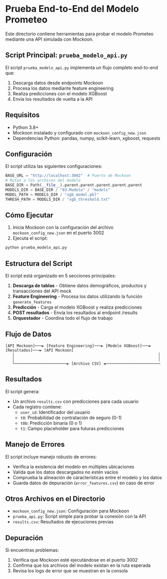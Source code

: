 # Prueba End-to-End del Modelo Prometeo

Este directorio contiene herramientas para probar el modelo Prometeo mediante una API simulada con Mockoon.

## Script Principal: `prueba_modelo_api.py`

El script `prueba_modelo_api.py` implementa un flujo completo end-to-end que:

1. Descarga datos desde endpoints Mockoon
2. Procesa los datos mediante feature engineering
3. Realiza predicciones con el modelo XGBoost
4. Envía los resultados de vuelta a la API

## Requisitos

- Python 3.8+
- Mockoon instalado y configurado con `mockoon_config_new.json`
- Dependencias Python: pandas, numpy, scikit-learn, xgboost, requests

## Configuración

El script utiliza las siguientes configuraciones:

```python
BASE_URL = "http://localhost:3002"  # Puerto de Mockoon
# Rutas a los archivos del modelo
BASE_DIR = Path(__file__).parent.parent.parent.parent.parent
MODELS_DIR = BASE_DIR / "03.Modelo" / "models"
MODEL_PATH = MODELS_DIR / "xgb_model.pkl"
THRESH_PATH = MODELS_DIR / "xgb_threshold.txt"
```

## Cómo Ejecutar

1. Inicia Mockoon con la configuración del archivo `mockoon_config_new.json` en el puerto 3002
2. Ejecuta el script:

```bash
python prueba_modelo_api.py
```

## Estructura del Script

El script está organizado en 5 secciones principales:

1. **Descarga de tablas** - Obtiene datos demográficos, productos y transacciones del API mock
2. **Feature Engineering** - Procesa los datos utilizando la función `generate_features`
3. **Predicción** - Carga el modelo XGBoost y realiza predicciones
4. **POST resultados** - Envía los resultados al endpoint /results
5. **Orquestador** - Coordina todo el flujo de trabajo

## Flujo de Datos

```
[API Mockoon]───► [Feature Engineering]───► [Modelo XGBoost]───► [Resultados]───► [API Mockoon]
   │                                                               │
   │                                                               │
   └───────────────────────► [Archivo CSV] ◄────────────────────────
```

## Resultados

El script genera:

- Un archivo `results.csv` con predicciones para cada usuario
- Cada registro contiene:
  - `user_id`: Identificador del usuario
  - `t0`: Probabilidad de contratación de seguro (0-1)
  - `t0b`: Predicción binaria (0 o 1)
  - `t1`: Campo placeholder para futuras predicciones

## Manejo de Errores

El script incluye manejo robusto de errores:
- Verifica la existencia del modelo en múltiples ubicaciones
- Valida que los datos descargados no estén vacíos
- Comprueba la alineación de características entre el modelo y los datos
- Guarda datos de depuración (`error_features.csv`) en caso de error

## Otros Archivos en el Directorio

- `mockoon_config_new.json`: Configuración para Mockoon
- `prueba_api.py`: Script simple para probar la conexión con la API
- `results.csv`: Resultados de ejecuciones previas

## Depuración

Si encuentras problemas:
1. Verifica que Mockoon esté ejecutándose en el puerto 3002
2. Confirma que los archivos del modelo existan en la ruta esperada
3. Revisa los logs de error que se muestran en la consola 